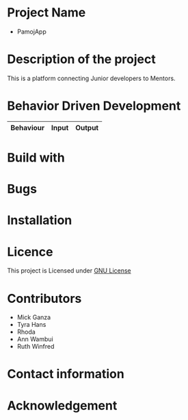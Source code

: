 # Project Name

* PamojApp

# Description of the project

This is a platform connecting Junior developers to Mentors.

# Behavior Driven Development

|Behaviour                            | Input                                          | Output              |
|-------------------------------------|------------------------------------------------|---------------------|


# Build with


# Bugs 

# Installation

# Licence


This project is Licensed under [GNU License](LICENSE)


# Contributors

* Mick Ganza
* Tyra Hans
* Rhoda
* Ann Wambui
* Ruth Winfred

# Contact information

# Acknowledgement


